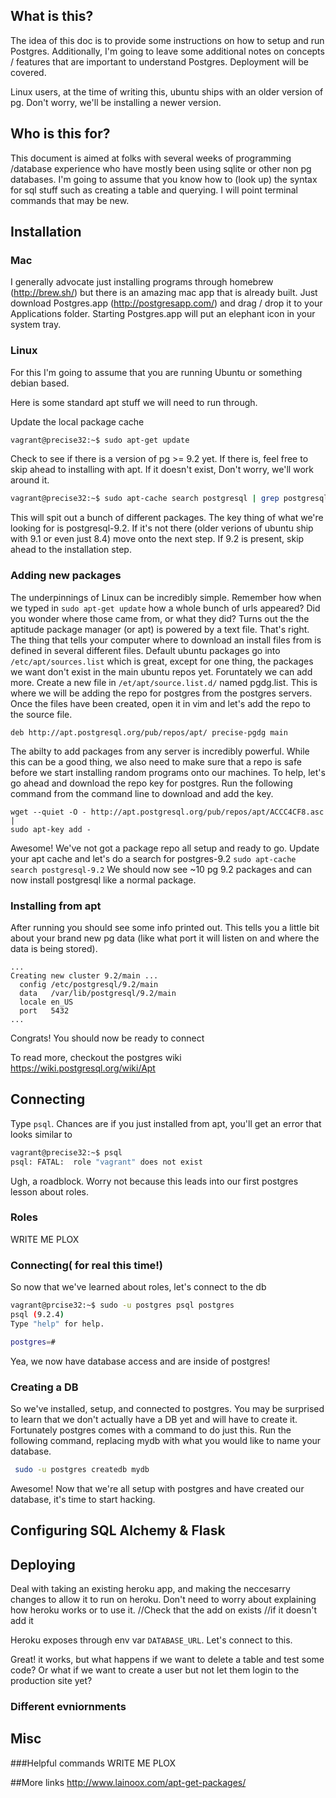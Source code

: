 ## What is this?

The idea of this doc is to provide some instructions on how to setup and
run Postgres.  Additionally, I'm going to leave some additional notes on
concepts / features that are important to understand Postgres.  Deployment will be covered.

Linux users, at the time of writing this, ubuntu ships with an older
version of pg. Don't worry, we'll be installing a newer version.


## Who is this for?
This document is aimed at folks with several weeks of programming /database experience who
have mostly been using sqlite or other non pg databases.  I'm going to assume that you know 
how to (look up) the syntax for sql stuff such as creating a table and querying.  I will point 
terminal commands that may be new.


## Installation

### Mac
I generally advocate just installing programs through homebrew (http://brew.sh/) but there
is an amazing mac app that is already built.  Just download Postgres.app (http://postgresapp.com/)
and drag / drop it to your Applications folder.  Starting Postgres.app will put an elephant icon in
your system tray.

### Linux
For this I'm going to assume that you are running Ubuntu or something
debian based.

Here is some standard apt stuff we will need to run through.


Update the local package cache
````bash
vagrant@precise32:~$ sudo apt-get update
````

Check to see if there is a version of pg >= 9.2 yet. If there is, feel 
free to skip ahead to installing with apt. If it doesn't exist, Don't 
worry, we'll work around it. 

```bash
vagrant@precise32:~$ sudo apt-cache search postgresql | grep postgresql-9.
````
This will spit out a bunch of different packages. The key thing of what
we're looking for is postgresql-9.2.  If it's not there (older verions
of ubuntu ship with 9.1 or even just 8.4) move onto the next step. If
9.2 is present, skip ahead to the installation step.

### Adding new packages
The underpinnings of Linux can be incredibly simple. Remember how when
we typed in `sudo apt-get update` how a whole bunch of urls appeared?
Did you wonder where those came from, or what they did?  Turns out the
the aptitude package manager (or apt) is powered by a text file. That's
right. The thing that tells your computer where to download an install
files from is defined in several different files.  Default ubuntu packages go into `/etc/apt/sources.list` which is great, except for one thing,
the packages we want don't exist in the main ubuntu repos yet.
Foruntately we can add more. Create a new file in
`/et/apt/source.list.d/` named pgdg.list. This is where we will be
adding the repo for postgres from the postgres servers. Once the files
have been created, open it in vim and let's add the repo to the source
file.
````
deb http://apt.postgresql.org/pub/repos/apt/ precise-pgdg main
````

The abilty to add packages from any server is incredibly powerful. While
this can be a good thing, we also need to make sure that a repo is safe
before we start installing random programs onto our machines.  To help,
let's go ahead and download the repo key for postgres.  Run the
following command from the command line to download and add the key.

````
wget --quiet -O - http://apt.postgresql.org/pub/repos/apt/ACCC4CF8.asc |
sudo apt-key add -
```` 

Awesome! We've not got a package repo all setup and ready to go. Update
your apt cache and let's do a search for postgres-9.2 `sudo apt-cache
search postgresql-9.2`  We should now see ~10 pg 9.2 packages and can
now install postgresql like a normal package.

### Installing from apt

After running you should see some info printed out. This tells you a
little bit about your brand new pg data (like what port it will listen
on and where the data is being stored).

````
...
Creating new cluster 9.2/main ...
  config /etc/postgresql/9.2/main
  data   /var/lib/postgresql/9.2/main
  locale en_US
  port   5432
...
````


Congrats! You should now be ready to connect

To read more, checkout the postgres wiki
https://wiki.postgresql.org/wiki/Apt



## Connecting

Type `psql`. Chances are if you just installed from apt, you'll get an
error that looks similar to 

````bash
vagrant@precise32:~$ psql
psql: FATAL:  role "vagrant" does not exist
````

Ugh,  a roadblock.  Worry not because this leads into our first
postgres lesson about roles.



### Roles

WRITE ME PLOX


### Connecting( for real this time!)
So now that we've learned about roles, let's connect to the db

````bash
vagrant@prcise32:~$ sudo -u postgres psql postgres
psql (9.2.4)
Type "help" for help.

postgres=# 
````

Yea, we now have database access and are inside of postgres!


### Creating a DB

So we've installed, setup, and connected to postgres. You may be
surprised to learn that we don't actually have a DB yet and will have to
create it. Fortunately postgres comes with a command to do just this.
Run the following command, replacing mydb with what you would like to
name your database.

```bash
 sudo -u postgres createdb mydb
````

Awesome! Now that we're all setup with postgres and have created our database,
it's time to start hacking.

## Configuring SQL Alchemy & Flask

## Deploying
Deal with taking an existing heroku app, and making the neccesarry changes
to allow it to run on heroku. Don't need to worry about explaining how heroku
works or to use it.
//Check that the add on exists
//if it doesn't add it

Heroku exposes through env var `DATABASE_URL`. Let's connect to this.

Great! it works, but what happens if we want to delete a table and test some 
code? Or what if we want to create a user but not let them login to the production site yet?

### Different evniornments

## Misc

###Helpful commands
WRITE ME PLOX



##More links
http://www.lainoox.com/apt-get-packages/
